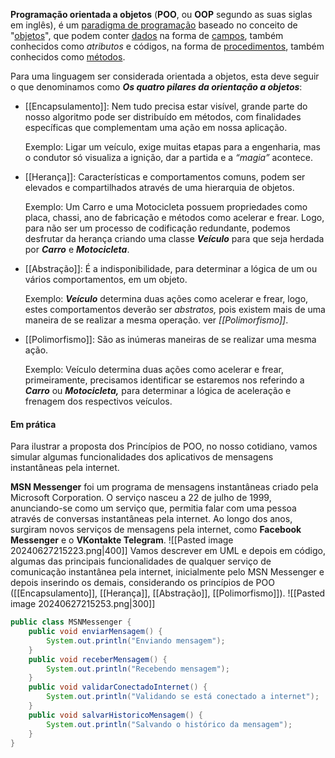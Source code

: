 **Programação orientada a objetos** (**POO**, ou **OOP** segundo as suas siglas em inglês), é um [paradigma de programação](https://pt.wikipedia.org/wiki/Paradigma_de_programa%C3%A7%C3%A3o) baseado no conceito de "[objetos](https://pt.wikipedia.org/wiki/Objeto_(ci%C3%AAncia_da_computa%C3%A7%C3%A3o))", que podem conter [dados](https://pt.wikipedia.org/wiki/Dados) na forma de [campos](https://pt.wikipedia.org/wiki/Campo_(ci%C3%AAncia_da_computa%C3%A7%C3%A3o)), também conhecidos como _atributos_ e códigos, na forma de [procedimentos](https://pt.wikipedia.org/wiki/Procedimento), também conhecidos como [métodos](https://pt.wikipedia.org/wiki/M%C3%A9todo_(programa%C3%A7%C3%A3o)).

Para uma linguagem ser considerada orientada a objetos, esta deve seguir o que denominamos como _**Os quatro pilares da orientação a objetos**_:

- [[Encapsulamento]]: Nem tudo precisa estar visível, grande parte do nosso algoritmo pode ser distribuído em métodos, com finalidades específicas que complementam uma ação em nossa aplicação.
    
    Exemplo: Ligar um veículo, exige muitas etapas para a engenharia, mas o condutor só visualiza a ignição, dar a partida e a _“magia”_ acontece.

- [[Herança]]: Características e comportamentos comuns, podem ser elevados e compartilhados através de uma hierarquia de objetos.
    
    Exemplo: Um Carro e uma Motocicleta possuem propriedades como placa, chassi, ano de fabricação e métodos como acelerar e frear. Logo, para não ser um processo de codificação redundante, podemos desfrutar da herança criando uma classe _**Veículo**_ para que seja herdada por _**Carro**_ e _**Motocicleta**_.

- [[Abstração]]: É a indisponibilidade, para determinar a lógica de um ou vários comportamentos, em um objeto.
    
    Exemplo: _**Veículo**_ determina duas ações como acelerar e frear, logo, estes comportamentos deverão ser _abstratos,_ pois existem mais de uma maneira de se realizar a mesma operação. ver _[[Polimorfismo]]_.

- [[Polimorfismo]]: São as inúmeras maneiras de se realizar uma mesma ação.
    
    Exemplo: Veículo determina duas ações como acelerar e frear, primeiramente, precisamos identificar se estaremos nos referindo a _**Carro**_ ou _**Motocicleta,**_ para determinar a lógica de aceleração e frenagem dos respectivos veículos.

#### Em prática

Para ilustrar a proposta dos Princípios de POO, no nosso cotidiano, vamos simular algumas funcionalidades dos aplicativos de mensagens instantâneas pela internet.

**MSN Messenger** foi um programa de mensagens instantâneas criado pela Microsoft Corporation. O serviço nasceu a 22 de julho de 1999, anunciando-se como um serviço que, permitia falar com uma pessoa através de conversas instantâneas pela internet. Ao longo dos anos, surgiram novos serviços de mensagens pela internet, como **Facebook Messenger** e o **VKontakte Telegram**.
![[Pasted image 20240627215223.png|400]]
Vamos descrever em UML e depois em código, algumas das principais funcionalidades de qualquer serviço de comunicação instantânea pela internet, inicialmente pelo MSN Messenger e depois inserindo os demais, considerando os princípios de POO ([[Encapsulamento]], [[Herança]], [[Abstração]], [[Polimorfismo]]).
![[Pasted image 20240627215253.png|300]]
```java
public class MSNMessenger {
	public void enviarMensagem() {
		System.out.println("Enviando mensagem");
	}
	public void receberMensagem() {
		System.out.println("Recebendo mensagem");
	}
	public void validarConectadoInternet() {
		System.out.println("Validando se está conectado a internet");
	}
	public void salvarHistoricoMensagem() {
		System.out.println("Salvando o histórico da mensagem");
	}
}
```